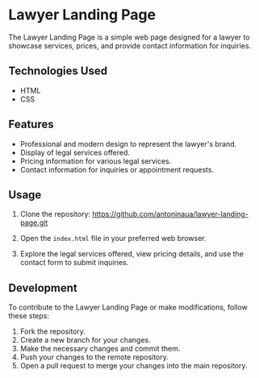 # Lawyer Landing Page

The Lawyer Landing Page is a simple web page designed for a lawyer to showcase services, prices, and provide contact information for inquiries.

## Technologies Used

- HTML
- CSS

## Features

- Professional and modern design to represent the lawyer's brand.
- Display of legal services offered.
- Pricing information for various legal services.
- Contact information for inquiries or appointment requests.

## Usage

1. Clone the repository: https://github.com/antoninaua/lawyer-landing-page.git
   
2. Open the `index.html` file in your preferred web browser.

3. Explore the legal services offered, view pricing details, and use the contact form to submit inquiries.

## Development

To contribute to the Lawyer Landing Page or make modifications, follow these steps:

1. Fork the repository.
2. Create a new branch for your changes.
3. Make the necessary changes and commit them.
4. Push your changes to the remote repository.
5. Open a pull request to merge your changes into the main repository.








